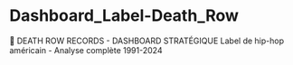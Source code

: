 # Dashboard_Label-Death_Row
🎤 DEATH ROW RECORDS - DASHBOARD STRATÉGIQUE  Label de hip-hop américain - Analyse complète 1991-2024
